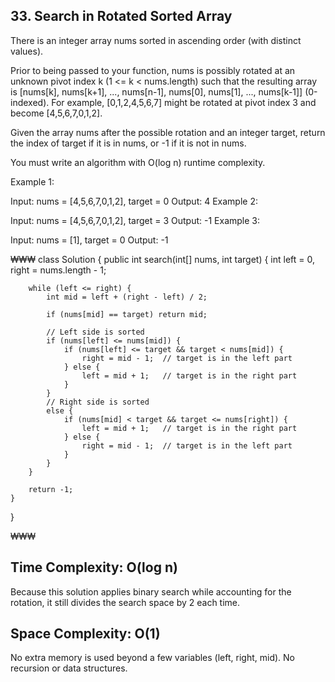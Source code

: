 ## 33. Search in Rotated Sorted Array

There is an integer array nums sorted in ascending order (with distinct values).

Prior to being passed to your function, nums is possibly rotated at an unknown pivot index k (1 <= k < nums.length) such that the resulting array is [nums[k], nums[k+1], ..., nums[n-1], nums[0], nums[1], ..., nums[k-1]] (0-indexed). For example, [0,1,2,4,5,6,7] might be rotated at pivot index 3 and become [4,5,6,7,0,1,2].

Given the array nums after the possible rotation and an integer target, return the index of target if it is in nums, or -1 if it is not in nums.

You must write an algorithm with O(log n) runtime complexity.

 

Example 1:

Input: nums = [4,5,6,7,0,1,2], target = 0
Output: 4
Example 2:

Input: nums = [4,5,6,7,0,1,2], target = 3
Output: -1
Example 3:

Input: nums = [1], target = 0
Output: -1

₩₩₩
class Solution {
    public int search(int[] nums, int target) {
        int left = 0, right = nums.length - 1;

        while (left <= right) {
            int mid = left + (right - left) / 2;

            if (nums[mid] == target) return mid;

            // Left side is sorted
            if (nums[left] <= nums[mid]) {
                if (nums[left] <= target && target < nums[mid]) {
                    right = mid - 1;  // target is in the left part
                } else {
                    left = mid + 1;   // target is in the right part
                }
            } 
            // Right side is sorted
            else {
                if (nums[mid] < target && target <= nums[right]) {
                    left = mid + 1;   // target is in the right part
                } else {
                    right = mid - 1;  // target is in the left part
                }
            }
        }

        return -1;
    }
}

₩₩₩

## Time Complexity: O(log n)
Because this solution applies binary search while accounting for the rotation, it still divides the search space by 2 each time.

## Space Complexity: O(1)
No extra memory is used beyond a few variables (left, right, mid). No recursion or data structures.
